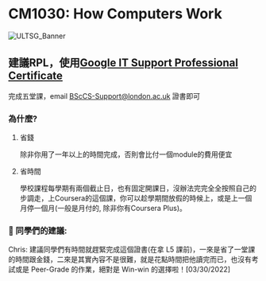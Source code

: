 # CM1030: How Computers Work

![ULTSG_Banner](https://user-images.githubusercontent.com/14081948/160753354-ee8de386-f666-4d3e-b1a6-7055819adabf.png)

## 建議RPL，使用[Google IT Support Professional Certificate](https://www.coursera.org/professional-certificates/google-it-support)

完成五堂課，email [BScCS-Support@london.ac.uk](mailto:BScCS-Support@london.ac.uk) 證書即可

### 為什麼?

1.  省錢
    
    除非你用了一年以上的時間完成，否則會比付一個module的費用便宜
    
2.  省時間
    
    學校課程每學期有兩個截止日，也有固定開課日，沒辦法完完全全按照自己的步調走，上Coursera的這個課，你可以趁學期間放假的時候上，或是上一個月停一個月(一般是月付的, 除非你有Coursera Plus)。

### 🤩 同學們的建議:
Chris: 建議同學們有時間就趕緊完成這個證書(在拿 L5 課前)，一來是省了一堂課的時間跟金錢，二來是其實內容不是很難，就是花點時間把他讀完而已，也沒有考試或是 Peer-Grade 的作業，絕對是 Win-win 的選擇啦！[03/30/2022]
